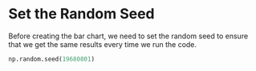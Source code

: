 # Set the Random Seed

Before creating the bar chart, we need to set the random seed to ensure that we get the same results every time we run the code.

```python
np.random.seed(19680801)
```
